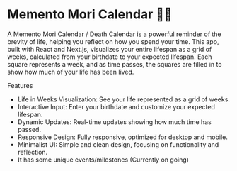 # Memento Mori Calendar 📆💀
A Memento Mori Calendar / Death Calendar is a powerful reminder of the brevity of life, helping you reflect on how you spend your time. This app, built with React and Next.js, visualizes your entire lifespan as a grid of weeks, calculated from your birthdate to your expected lifespan. Each square represents a week, and as time passes, the squares are filled in to show how much of your life has been lived.

Features
- Life in Weeks Visualization: See your life represented as a grid of weeks.
- Interactive Input: Enter your birthdate and customize your expected lifespan.
- Dynamic Updates: Real-time updates showing how much time has passed.
- Responsive Design: Fully responsive, optimized for desktop and mobile.
- Minimalist UI: Simple and clean design, focusing on functionality and reflection.
- It has some unique events/milestones (Currently on going)
